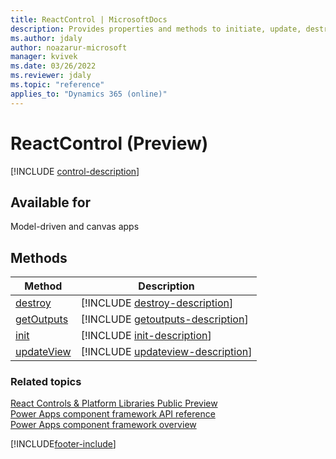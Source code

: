 ```yaml
---
title: ReactControl | MicrosoftDocs
description: Provides properties and methods to initiate, update, destroy and perform various actions to build a component using a ReactControl.
ms.author: jdaly
author: noazarur-microsoft
manager: kvivek
ms.date: 03/26/2022
ms.reviewer: jdaly
ms.topic: "reference"
applies_to: "Dynamics 365 (online)"
---
```


# ReactControl (Preview)

[!INCLUDE [control-description](includes/react-control-description.md)]

## Available for

Model-driven and canvas apps

## Methods

|Method | Description |
| ------------- |-------------|
|[destroy](control/destroy.md)|[!INCLUDE [destroy-description](control/includes/destroy-description.md)]| 
|[getOutputs](control/getoutputs.md)|[!INCLUDE [getoutputs-description](control/includes/getoutputs-description.md)]|
|[init](control/init.md)|[!INCLUDE [init-description](control/includes/init-description.md)]|
|[updateView](control/updateview.md)|[!INCLUDE [updateview-description](control/includes/updateview-description.md)]|

### Related topics

[React Controls & Platform Libraries Public Preview](../react-controls-platform-libraries.md)<br />
[Power Apps component framework API reference](../reference/index.md)<br/>
[Power Apps component framework overview](../overview.md)

[!INCLUDE[footer-include](../../../includes/footer-banner.md)]